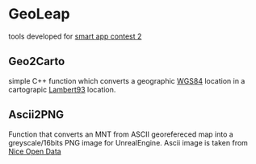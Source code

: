 # GeoLeap
tools developed for [smart app contest 2](http://www.telecom-valley.fr/23-au-31-octobre-smart-app-contest-seconde-edition/)

## Geo2Carto
simple C++ function which converts a geographic [WGS84](https://fr.wikipedia.org/wiki/WGS_84) location in a cartograpic [Lambert93](https://fr.wikipedia.org/wiki/Projection_conique_conforme_de_Lambert) location.

## Ascii2PNG
Function that converts an MNT from ASCII georefereced map into a greyscale/16bits PNG image for UnrealEngine. Ascii image is taken from [Nice Open Data](http://opendata.nicecotedazur.org/data/dataset/modele-numerique-de-terrain-de-nice-cote-d-azur)
